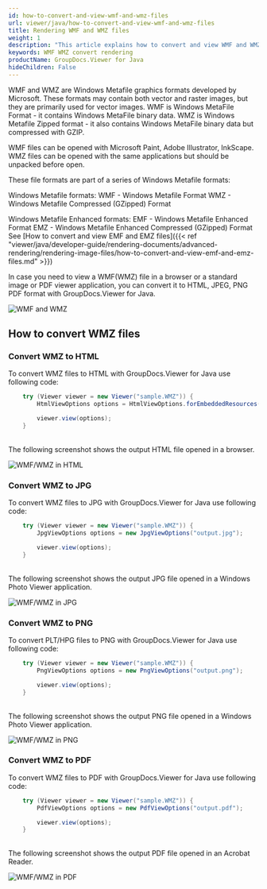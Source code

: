 ```yaml
---
id: how-to-convert-and-view-wmf-and-wmz-files
url: viewer/java/how-to-convert-and-view-wmf-and-wmz-files
title: Rendering WMF and WMZ files
weight: 1
description: "This article explains how to convert and view WMF and WMZ files with GroupDocs.Viewer within your Java applications."
keywords: WMF WMZ convert rendering
productName: GroupDocs.Viewer for Java
hideChildren: False
---
```

WMF and WMZ are Windows Metafile graphics formats developed by Microsoft. These formats may contain both vector and raster images, but they are primarily used for vector images.
WMF is Windows MetaFile Format - it contains Windows MetaFile binary data.
WMZ is Windows Metafile Zipped format - it also contains Windows MetaFile binary data but compressed with GZIP.

WMF files can be opened with Microsoft Paint, Adobe Illustrator, InkScape.
WMZ files can be opened with the same applications but should be unpacked before open.

These file formats are part of a series of Windows Metafile formats:

Windows Metafile formats:
WMF - Windows Metafile Format
WMZ - Windows Metafile Compressed (GZipped) Format

Windows Metafile Enhanced formats:
EMF - Windows Metafile Enhanced Format
EMZ - Windows Metafile Enhanced Compressed (GZipped) Format
See [How to convert and view EMF and EMZ files]({{< ref "viewer/java/developer-guide/rendering-documents/advanced-rendering/rendering-image-files/how-to-convert-and-view-emf-and-emz-files.md" >}})

In case you need to view a WMF(WMZ) file in a browser or a standard image or PDF viewer application, you can convert it to HTML, JPEG, PNG  PDF format with GroupDocs.Viewer for Java.

![WMF and WMZ](viewer/java/images/how-to-convert-and-view-wmf-and-wmz-files/sample.jpg)

## How to convert WMZ files

### Convert WMZ to HTML

To convert WMZ files to HTML with GroupDocs.Viewer for Java use following code:

```java
    try (Viewer viewer = new Viewer("sample.WMZ")) {
        HtmlViewOptions options = HtmlViewOptions.forEmbeddedResources("output.html");

        viewer.view(options);
    }
```

\
The following screenshot shows the output HTML file opened in a browser.

![WMF/WMZ in HTML](viewer/java/images/how-to-convert-and-view-wmf-and-wmz-files/html.jpg)

### Convert WMZ to JPG

To convert WMZ files to JPG with GroupDocs.Viewer for Java use following code:

```java
    try (Viewer viewer = new Viewer("sample.WMZ")) {
        JpgViewOptions options = new JpgViewOptions("output.jpg");

        viewer.view(options);
    }
```

\
The following screenshot shows the output JPG file opened in a Windows Photo Viewer application.

![WMF/WMZ in JPG](viewer/java/images/how-to-convert-and-view-wmf-and-wmz-files/jpg.jpg)

### Convert WMZ to PNG

To convert PLT/HPG files to PNG with GroupDocs.Viewer for Java use following code:

```java
    try (Viewer viewer = new Viewer("sample.WMZ")) {
        PngViewOptions options = new PngViewOptions("output.png");

        viewer.view(options);
    }
```

\
The following screenshot shows the output PNG file opened in a Windows Photo Viewer application.

![WMF/WMZ in PNG](viewer/java/images/how-to-convert-and-view-wmf-and-wmz-files/png.jpg)

### Convert WMZ to PDF

To convert WMZ files to PDF with GroupDocs.Viewer for Java use following code:

```java
    try (Viewer viewer = new Viewer("sample.WMZ")) {
        PdfViewOptions options = new PdfViewOptions("output.pdf");

        viewer.view(options);
    }
```

\
The following screenshot shows the output PDF file opened in an Acrobat Reader.

![WMF/WMZ in PDF](viewer/java/images/how-to-convert-and-view-wmf-and-wmz-files/pdf.jpg)
